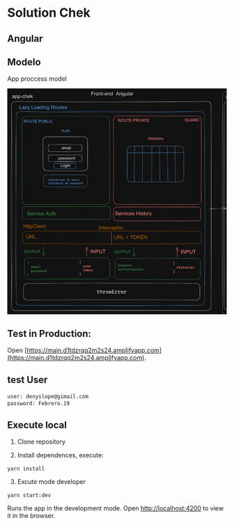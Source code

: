 # Solution  Chek

## Angular

## Modelo
App proccess model

![Model](./frontend.png)


## Test in Production:

Open [https://main.d1tdzrqq2m2s24.amplifyapp.com](https://main.d1tdzrqq2m2s24.amplifyapp.com).

## test User
```
user: denyslope@gimail.com
password: Febrero.19
```

## Execute local

1. Clone repository

2. Install dependences, execute:
```
yarn install
```
3. Excute mode developer
```
yarn start:dev
```
Runs the app in the development mode.
Open [http://localhost:4200](http://localhost:4200) to view it in the browser.



